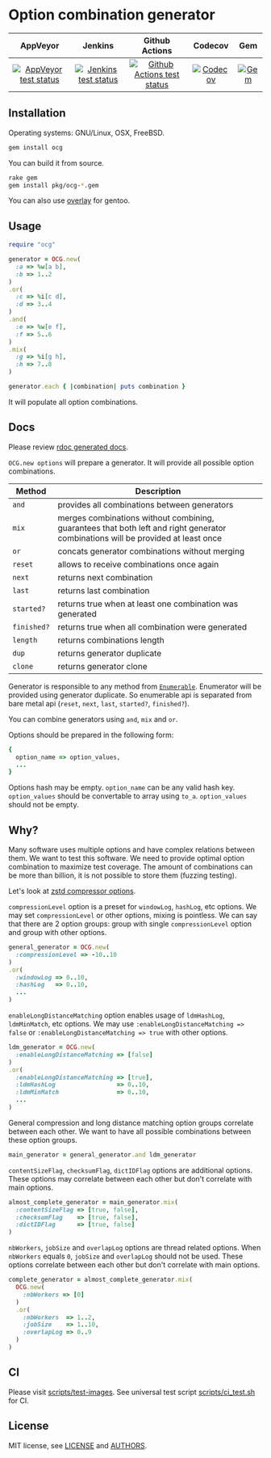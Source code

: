 # Option combination generator

| AppVeyor | Jenkins | Github Actions | Codecov | Gem |
| :------: | :-----: | :------------: | :-----: | :-: |
| [![AppVeyor test status](https://ci.appveyor.com/api/projects/status/github/andrew-aladev/ocg?branch=master&svg=true)](https://ci.appveyor.com/project/andrew-aladev/ocg/branch/master) | [![Jenkins test status](http://37.187.122.190:58182/buildStatus/icon?job=ocg)](http://37.187.122.190:58182/job/ocg) | [![Github Actions test status](https://github.com/andrew-aladev/ocg/workflows/test/badge.svg?branch=master)](https://github.com/andrew-aladev/ocg/actions) | [![Codecov](https://codecov.io/gh/andrew-aladev/ocg/branch/master/graph/badge.svg)](https://codecov.io/gh/andrew-aladev/ocg) | [![Gem](https://img.shields.io/gem/v/ocg.svg)](https://rubygems.org/gems/ocg) |

## Installation

Operating systems: GNU/Linux, OSX, FreeBSD.

```sh
gem install ocg
```

You can build it from source.

```sh
rake gem
gem install pkg/ocg-*.gem
```

You can also use [overlay](https://github.com/andrew-aladev/overlay) for gentoo.

## Usage

```ruby
require "ocg"

generator = OCG.new(
  :a => %w[a b],
  :b => 1..2
)
.or(
  :c => %i[c d],
  :d => 3..4
)
.and(
  :e => %w[e f],
  :f => 5..6
)
.mix(
  :g => %i[g h],
  :h => 7..8
)

generator.each { |combination| puts combination }
```

It will populate all option combinations.

## Docs

Please review [rdoc generated docs](https://andrew-aladev.github.io/ocg).

`OCG.new options` will prepare a generator.
It will provide all possible option combinations.

| Method      | Description |
|-------------|-------------|
| `and`       | provides all combinations between generators |
| `mix`       | merges combinations without combining, guarantees that both left and right generator combinations will be provided at least once |
| `or`        | concats generator combinations without merging |
| `reset`     | allows to receive combinations once again |
| `next`      | returns next combination |
| `last`      | returns last combination |
| `started?`  | returns true when at least one combination was generated |
| `finished?` | returns true when all combination were generated |
| `length`    | returns combinations length |
| `dup`       | returns generator duplicate |
| `clone`     | returns generator clone |

Generator is responsible to any method from [`Enumerable`](https://ruby-doc.org/core-3.0.1/Enumerable.html).
Enumerator will be provided using generator duplicate.
So enumerable api is separated from bare metal api (`reset`, `next`, `last`, `started?`, `finished?`).

You can combine generators using `and`, `mix` and `or`.

Options should be prepared in the following form:

```ruby
{
  option_name => option_values,
  ...
}
```

Options hash may be empty.
`option_name` can be any valid hash key.
`option_values` should be convertable to array using `to_a`.
`option_values` should not be empty.

## Why?

Many software uses multiple options and have complex relations between them.
We want to test this software.
We need to provide optimal option combination to maximize test coverage.
The amount of combinations can be more than billion, it is not possible to store them (fuzzing testing).

Let's look at [zstd compressor options](http://facebook.github.io/zstd/zstd_manual.html#Chapter5).

`compressionLevel` option is a preset for `windowLog`, `hashLog`, etc options.
We may set `compressionLevel` or other options, mixing is pointless.
We can say that there are 2 option groups: group with single `compressionLevel` option and group with other options.

```ruby
general_generator = OCG.new(
  :compressionLevel => -10..10
)
.or(
  :windowLog => 0..10,
  :hashLog   => 0..10,
  ...
)
```

`enableLongDistanceMatching` option enables usage of `ldmHashLog`, `ldmMinMatch`, etc options.
We may use `:enableLongDistanceMatching => false` or `:enableLongDistanceMatching => true` with other options.

```ruby
ldm_generator = OCG.new(
  :enableLongDistanceMatching => [false]
)
.or(
  :enableLongDistanceMatching => [true],
  :ldmHashLog                 => 0..10,
  :ldmMinMatch                => 0..10,
  ...
)
```

General compression and long distance matching option groups correlate between each other.
We want to have all possible combinations between these option groups.

```ruby
main_generator = general_generator.and ldm_generator
```

`contentSizeFlag`, `checksumFlag`, `dictIDFlag` options are additional options.
These options may correlate between each other but don't correlate with main options.

```ruby
almost_complete_generator = main_generator.mix(
  :contentSizeFlag => [true, false],
  :checksumFlag    => [true, false],
  :dictIDFlag      => [true, false]
)
```

`nbWorkers`, `jobSize` and `overlapLog` options are thread related options.
When `nbWorkers` equals `0`, `jobSize` and `overlapLog` should not be used.
These options correlate between each other but don't correlate with main options.

```ruby
complete_generator = almost_complete_generator.mix(
  OCG.new(
    :nbWorkers => [0]
  )
  .or(
    :nbWorkers  => 1..2,
    :jobSize    => 1..10,
    :overlapLog => 0..9
  )
)
```

## CI

Please visit [scripts/test-images](scripts/test-images).
See universal test script [scripts/ci_test.sh](scripts/ci_test.sh) for CI.

## License

MIT license, see [LICENSE](LICENSE) and [AUTHORS](AUTHORS).
